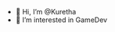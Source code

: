 - 👋 Hi, I’m @Kuretha
- 👀 I’m interested in GameDev

<!---
Kuretha/Kuretha is a ✨ special ✨ repository because its `README.md` (this file) appears on your GitHub profile.
You can click the Preview link to take a look at your changes.
--->
